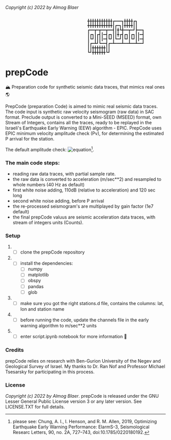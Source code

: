 
*Copyright (c) 2022 by Almog Blaer*

```

                                    ╋╋╋╋╋╋╋╋╋╋╋┏━━━┓╋╋╋╋┏┓
                                    ╋╋╋╋╋╋╋╋╋╋╋┃┏━┓┃╋╋╋╋┃┃
                                    ┏━━┳━┳━━┳━━┫┃╋┗╋━━┳━┛┣━━┓
                                    ┃┏┓┃┏┫┃━┫┏┓┃┃╋┏┫┏┓┃┏┓┃┃━┫
                                    ┃┗┛┃┃┃┃━┫┗┛┃┗━┛┃┗┛┃┗┛┃┃━┫
                                    ┃┏━┻┛┗━━┫┏━┻━━━┻━━┻━━┻━━┛
                                    ┃┃╋╋╋╋╋╋┃┃
                                    ┗┛╋╋╋╋╋╋┗┛

```

# prepCode
🏔️ Preparation code for synthetic seismic data traces, that mimics real ones 🌎

PrepCode (preparation Code) is aimed to mimic real seismic data traces.
The code input is synthetic raw velocity seismogram (raw data) in SAC format.
Preclude output is converted to a Mini-SEED (MSEED) format, own
Stream of Integers, contains all the traces, ready to be replayed in 
the Israeli's Earthquake Early Warning (EEW) algorithm - EPIC.
PrepCode uses EPIC minimum velocity amplitude check (Pv), for determining the estimated P arrival for the station. 

The default amplitude check:
![equation](https://latex.codecogs.com/svg.image?Pv=1e-5.5\&space;cm/sec&space;\quad&space;\mathbf{or}\quad3.16e-8\&space;m/sec^2)[^1].

[^1]:
      please see: Chung, A. I., I. Henson, and R. M. Allen, 2019, Optimizing Earthquake Early Warning Performance: ElarmS-3, Seismological Researc    Letters, 90, no. 2A, 727–743, doi:10.1785/0220180192.

### The main code steps:

- reading raw data traces, with partial sample rate. 
- the raw data is converted to acceleration (m/sec**2) and resampled to whole numbers (40 Hz as default)
- first white noise adding, 110dB (relative to acceleration) and 120 sec long
- second white noise adding, before P arrival
- the re-processed seismogram's are multiplayed by gain factor (1e7 default)
- the final prepCode valuus are seismic acceleration data traces, with stream of
integers units (Counts).
   

   
### Setup
1. - [ ] clone the prepCode repository
2. - [ ] install the dependencies:
     - [ ] numpy 
     - [ ] matplotlib
     - [ ] obspy 
     - [ ] pandas
     - [ ] glob
3. - [ ] make sure you got the right stations.d file, contains the columns: lat, lon and station name 
4. - [ ] before running the code, update the channels file in the early warning algorithm to m/sec**2 units
5. - [ ] enter script.ipynb notebook for more information 🎉

### Credits

prepCode relies on research with Ben-Gurion University of the Negev and Geological Survey of Israel. My thanks to Dr. Ran Nof and Professor Michael Tsesarsky for participating in this process.

### License
*Copyright (c) 2022 by Almog Blaer*.
prepCode is released under the GNU Lesser General Public License version 3 or any later version. See LICENSE.TXT for full details.
